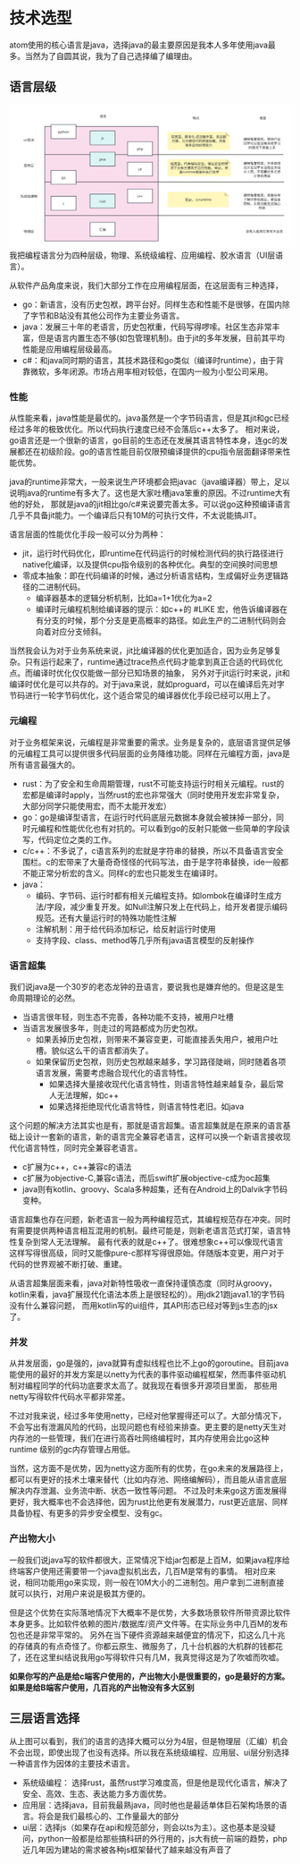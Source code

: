 # 技术选型
atom使用的核心语言是java，选择java的最主要原因是我本人多年使用java最多。当然为了自圆其说，我为了自己选择编了编理由。

## 语言层级
![](imgs/code_languge.svg)
我把编程语言分为四种层级，物理、系统级编程、应用编程、胶水语言（UI层语言）。

从软件产品角度来说，我们大部分工作在应用编程层面，在这层面有三种选择，

- go：新语言，没有历史包袱，跨平台好。同样生态和性能不是很够，在国内除了字节和B站没有其他公司作为主要业务语言。
- java：发展三十年的老语言，历史包袱重，代码写得啰嗦。社区生态非常丰富，但是语言内置生态不够(如包管理机制)。由于jit的多年发展，目前其平均性能是应用编程层级最高。
- c#：和java同时期的语言，其技术路径和go类似（编译时runtime），由于背靠微软，多年闭源。市场占用率相对较低，在国内一般为小型公司采用。

### 性能
从性能来看，java性能是最优的。java虽然是一个字节码语言，但是其jit和gc已经经过多年的极致优化。所以代码执行速度已经不会落后c++太多了。
相对来说，go语言还是一个很新的语言，go目前的生态还在发展其语言特性本身，连gc的发展都还在初级阶段。go的语言性能目前仅限预编译提供的cpu指令层面翻译带来性能优势。

java的runtime非常大，一般来说生产环境都会把javac（java编译器）带上，足以说明java的runtime有多大了。这也是大家吐槽java笨重的原因。不过runtime大有他的好处，
那就是java的jit相比go/c#来说要完善太多。可以说go这种预编译语言几乎不具备jit能力。一个编译后只有10M的可执行文件，不太说能搞JIT。

语言层面的性能优化手段一般可以分为两种：
- jit，运行时代码优化，即runtime在代码运行的时候检测代码的执行路径进行native化编译，以及提供cpu指令级别的各种优化。典型的空间换时间思想
- 零成本抽象：即在代码编译的时候，通过分析语言结构，生成偏好业务逻辑路径的二进制代码。
  - 编译器基本的逻辑分析机制，比如a=1+1优化为a=2
  - 编译时元编程机制给编译器的提示：如c++的 #LIKE 宏，他告诉编译器在有分支的时候，那个分支是更高概率的路径。如此生产的二进制代码则会向着对应分支倾斜。

当然我会认为对于业务系统来说，jit比编译器的优化更加适合，因为业务足够复杂。只有运行起来了，runtime通过trace热点代码才能拿到真正合适的代码优化点。而编译时优化仅仅能做一部分已知场景的抽象，
另外对于jit运行时来说，jit和编译时优化是可以共存的。对于java来说，就如proguard，可以在编译后先对字节码进行一轮字节码优化，这个适合常见的编译器优化手段已经可以用上了。

### 元编程
对于业务框架来说，元编程是非常重要的需求。业务是复杂的，底层语言提供足够的元编程工具可以提供很多代码层面的业务降维功能。同样在元编程方面，java是所有语言最强大的。

- rust：为了安全和生命周期管理，rust不可能支持运行时相关元编程。rust的宏都是编译时apply，当然rust的宏也非常强大（同时使用开发宏非常复杂，大部分同学只能使用宏，而不太能开发宏）
- go：go是编译型语言，在运行时代码底层元数据本身就会被抹掉一部分，同时元编程和性能优化也有对抗的。可以看到go的反射只能做一些简单的字段读写，代码定位之类的工作。
- c/c++：不多说了，c语言系列的宏就是字符串的替换，所以不具备语言安全围栏。c的宏带来了大量奇奇怪怪的代码写法，由于是字符串替换，ide一般都不能正常分析宏的含义。同样c的宏也只能发生在编译时。
- java：
  - 编码、字节码、运行时都有相关元编程支持。如lombok在编译时生成方法/字段，减少重复开发。如Null注解只发上在代码上，给开发者提示编码规范。还有大量运行时的特殊功能性注解
  - 注解机制：用于给代码添加标记，给反射运行时使用
  - 支持字段、class、method等几乎所有java语言模型的反射操作

### 语言超集
我们说java是一个30岁的老态龙钟的丑语言，要说我也是嫌弃他的。但是这是生命周期理论的必然。

- 当语言很年轻，则生态不完善，各种功能不支持，被用户吐槽
- 当语言发展很多年，则走过的弯路都成为历史包袱。
  - 如果丢掉历史包袱，则带来不兼容变更，可能直接丢失用户，被用户吐槽。貌似这么干的语言都消失了。
  - 如果保留历史包袱，则历史包袱越来越多，学习路径陡峭，同时随着各项语言发展，需要考虑融合现代化的语言特性。
    - 如果选择大量接收现代化语言特性，则语言特性越来越复杂，最后常人无法理解，如c++
    - 如果选择拒绝现代化语言特性，则语言特性老旧。如java

这个问题的解决方法其实也是有，那就是语言超集。语言超集就是在原来的语言基础上设计一套新的语言，新的语言完全兼容老语言，这样可以换一个新语言接收现代化语言特性，同时完全兼容老语言。

- c扩展为c++，c++兼容c的语法
- c扩展为objective-C,兼容c语法，而后swift扩展objective-c成为oc超集
- java则有kotlin、groovy、Scala多种超集，还有在Android上的Dalvik字节码变种。

语言超集也存在问题，新老语言一般为两种编程范式，其编程规范存在冲突。同时有需要提供两种语言相互混用的机制。最终可能是，则新老语言范式打架，语言特性复杂到常人无法理解。
最有代表的就是c++了。很难想象c++可以像现代语言这样写得很高级，同时又能像pure-c那样写得很原始。伴随版本变更，用户对于代码的世界观被不断打破、重建。

从语言超集层面来看，java对新特性吸收一直保持谨慎态度（同时从groovy，kotlin来看，java扩展现代化语法本质上是很轻松的）。用jdk21跑java1.1的字节码没有什么兼容问题，
而用kotlin写的ui组件，其API形态已经对等到js生态的jsx了。

### 并发
从并发层面，go是强的，java就算有虚拟线程也比不上go的goroutine。目前java能使用的最好的并发方案是以netty为代表的事件驱动编程框架，然而事件驱动机制对编程同学的代码功底要求太高了。就我现在看很多开源项目里面，
那些用netty写得软件代码水平都非常差。

不过对我来说，经过多年使用netty，已经对他掌握得还可以了。大部分情况下，不会写出有泄漏风险的代码，出现问题也有经验来排查。更主要的是netty天生对内存池的一些管理，我们在进行高吞吐网络编程时，其内存使用会比go这种runtime
级别的gc内存管理占用低。

当然，这方面不是优势，因为netty这方面所有的优势，在go未来的发展路径上，都可以有更好的技术土壤来替代（比如内存池、网络编解码），而且能从语言底层解决内存泄漏、业务流中断、状态一致性等问题。
不过及时未来go这方面发展得更好，我大概率也不会选择他，因为rust比他更有发展潜力，rust更近底层、同样具备协程、有更多的异步安全模型、没有gc。

### 产出物大小
一般我们说java写的软件都很大，正常情况下给jar包都是上百M，如果java程序给终端客户使用还需要带一个java虚拟机出去，几百M是常有的事情。
相对应来说，相同功能用go来实现，则一般在10M大小的二进制包。用户拿到二进制直接就可以执行，对用户来说是极其方便的。

但是这个优势在实际落地情况下大概率不是优势，大多数场景软件所带资源比软件本身更多。比如软件依赖的图片/数据库/资产文件等。在实际业务中几百M的发布包也还是非常平常的。
另外在当下硬件资源越来越便宜的情况下，扣这么几十兆的存储真的有点奇怪了。你都云原生、微服务了，几十台机器的大机群的钱都花了，还在这里纠结说我用go写得软件只有几M，我真觉得这是为了吹嘘而吹嘘。

**如果你写的产品是给c端客户使用的，产出物大小是很重要的，go是最好的方案。如果是给B端客户使用，几百兆的产出物没有多大区别**

## 三层语言选择
从上图可以看到，我们的语言的选择大概可以分为4层，但是物理层（汇编）机会不会出现，即使出现了也没有选择。所以我在系统级编程、应用层、ui层分别选择一种语言作为因体的主要技术语言。

- 系统级编程： 选择rust，虽然rust学习难度高，但是他是现代化语言，解决了安全、高效、生态、表达能力多方面优势。
- 应用层：选择java，目前我最熟java，同时他也是最适单体巨石架构场景的语言。将会是我们最核心的、工作量最大的部分
- ui层：选择js（如果存在api和规范部分，则会以ts为主）。这也基本是没疑问，python一般都是给那些搞科研的外行用的，js大有统一前端的趋势，php近几年因为建站的需求被各种js框架替代了越来越没有声音了